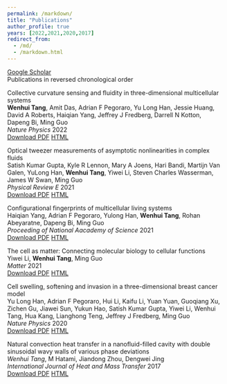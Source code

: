 ```yaml
---
permalink: /markdown/
title: "Publications"
author_profile: true
years: [2022,2021,2020,2017]
redirect_from: 
  - /md/
  - /markdown.html
---
```


[Google Scholar](https://scholar.google.com/citations?user=_Vr6LegAAAAJ&hl=en})  <br/>
Publications in reversed chronological order

Collective curvature sensing and fluidity in three-dimensional multicellular systems <br/>
**Wenhui Tang**, Amit Das, Adrian F Pegoraro, Yu Long Han, Jessie Huang, David A Roberts, Haiqian Yang, Jeffrey J Fredberg, Darrell N Kotton, Dapeng Bi, Ming Guo <br/>
*Nature Physics* 2022 <br/>
[Download PDF](https://tang-wenhui.github.io/files/paper1)  [HTML](https://www.nature.com/articles/s41567-022-01747-0) <br/>

Optical tweezer measurements of asymptotic nonlinearities in complex fluids <br/>
Satish Kumar Gupta, Kyle R Lennon, Mary A Joens, Hari Bandi, Martijn Van Galen, YuLong Han, **Wenhui Tang**, Yiwei Li, Steven Charles Wasserman, James W Swan, Ming Guo <br/>
*Physical Review E* 2021 <br/>
[Download PDF](https://tang-wenhui.github.io/files/paper2)  [HTML](https://journals.aps.org/pre/abstract/10.1103/PhysRevE.104.064604)  <br/>

Configurational fingerprints of multicellular living systems <br/>
Haiqian Yang, Adrian F Pegoraro, Yulong Han, **Wenhui Tang**, Rohan Abeyaratne, Dapeng Bi, Ming Guo <br/>
*Proceeding of National Aacademy of Science* 2021 <br/>
[Download PDF](https://tang-wenhui.github.io/files/paper3)  [HTML](https://www.pnas.org/doi/abs/10.1073/pnas.2109168118)

The cell as matter: Connecting molecular biology to cellular functions <br/>
Yiwei Li, **Wenhui Tang**, Ming Guo <br/>
*Matter* 2021 <br/>
[Download PDF](https://tang-wenhui.github.io/files/paper4)  [HTML](https://www.sciencedirect.com/science/article/pii/S259023852100120X) <br/>

Cell swelling, softening and invasion in a three-dimensional breast cancer model <br/>
Yu Long Han, Adrian F Pegoraro, Hui Li, Kaifu Li, Yuan Yuan, Guoqiang Xu, Zichen Gu, Jiawei Sun, Yukun Hao, Satish Kumar Gupta, Yiwei Li, Wenhui Tang, Hua Kang, Lianghong Teng, Jeffrey J Fredberg, Ming Guo <br/>
*Nature Physics* 2020 <br/>
[Download PDF](https://tang-wenhui.github.io/files/paper5)  [HTML](https://www.nature.com/articles/s41567-019-0680-8) <br/>

Natural convection heat transfer in a nanofluid-filled cavity with double sinusoidal wavy walls of various phase deviations <br/>
*Wenhui Tang*, M Hatami, Jiandong Zhou, Dengwei Jing <br/>
*International Journal of Heat and Mass Transfer* 2017 <br/>
[Download PDF](https://tang-wenhui.github.io/files/paper6)  [HTML](https://www.sciencedirect.com/science/article/pii/S0017931017315624)





